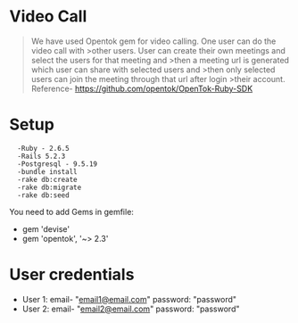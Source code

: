 # Video Call 

>We have used Opentok gem for video calling. One user can do the video call with >other users.
>User can create their own meetings and select the users for that meeting and >then a meeting url is generated which user can share with selected users and >then only selected users can join the meeting through that url after login >their account.
Reference- https://github.com/opentok/OpenTok-Ruby-SDK

# Setup

      -Ruby - 2.6.5 
      -Rails 5.2.3
      -Postgresql - 9.5.19
      -bundle install
      -rake db:create
      -rake db:migrate 
      -rake db:seed


You need to add Gems in gemfile:
- gem 'devise'
- gem 'opentok', '~> 2.3'


# User credentials
* User 1: email- "email1@email.com"
        password: "password"
* User 2:  email- "email2@email.com"
        password: "password"


